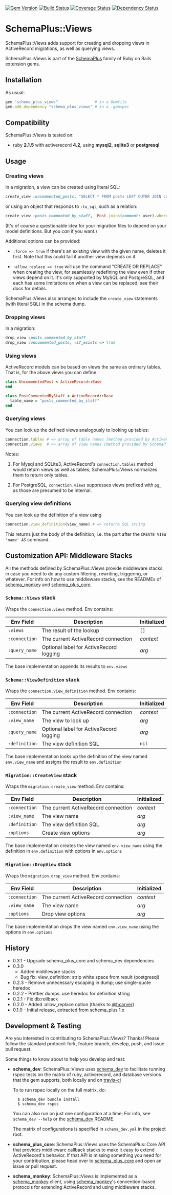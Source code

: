 [![Gem Version](https://badge.fury.io/rb/schema_plus_views.svg)](http://badge.fury.io/rb/schema_plus_views)
[![Build Status](https://secure.travis-ci.org/SchemaPlus/schema_plus_views.svg)](http://travis-ci.org/SchemaPlus/schema_plus_views)
[![Coverage Status](https://img.shields.io/coveralls/SchemaPlus/schema_plus_views.svg)](https://coveralls.io/r/SchemaPlus/schema_plus_views)
[![Dependency Status](https://gemnasium.com/lomba/schema_plus_views.svg)](https://gemnasium.com/SchemaPlus/schema_plus_views)

# SchemaPlus::Views

SchemaPlus::Views adds support for creating and dropping views in ActiveRecord migrations, as well as querying views.

SchemaPlus::Views is part of the [SchemaPlus](https://github.com/SchemaPlus/) family of Ruby on Rails extension gems.

## Installation

<!-- SCHEMA_DEV: TEMPLATE INSTALLATION - begin -->
<!-- These lines are auto-inserted from a schema_dev template -->
As usual:

```ruby
gem "schema_plus_views"                # in a Gemfile
gem.add_dependency "schema_plus_views" # in a .gemspec
```

<!-- SCHEMA_DEV: TEMPLATE INSTALLATION - end -->

## Compatibility

SchemaPlus::Views is tested on:

<!-- SCHEMA_DEV: MATRIX - begin -->
<!-- These lines are auto-generated by schema_dev based on schema_dev.yml -->
* ruby **2.1.5** with activerecord **4.2**, using **mysql2**, **sqlite3** or **postgresql**

<!-- SCHEMA_DEV: MATRIX - end -->

## Usage

### Creating views

In a migration, a view can be created using literal SQL:

```ruby
create_view :uncommented_posts, "SELECT * FROM posts LEFT OUTER JOIN comments ON comments.post_id = posts.id WHERE comments.id IS NULL"
```

or using an object that responds to `:to_sql`, such as a relation:

```ruby
create_view :posts_commented_by_staff,  Post.joins(comment: user).where(users: {role: 'staff'}).uniq
```

(It's of course a questionable idea for your migration files to depend on your model definitions.  But you *can* if you want.)

Additional options can be provided:

* `:force => true` if there's an existing view with the given name, deletes it first.  Note that this could fail if another view depends on it.

* `:allow_replace => true` will use the command "CREATE OR REPLACE" when creating the view, for seamlessly redefining the view even if other views depend on it.  It's only supported by MySQL and PostgreSQL, and each has some limitations on when a view can be replaced; see their docs for details.

SchemaPlus::Views also arranges to include the `create_view` statements (with literal SQL) in the schema dump.

### Dropping views

In a migration:

```ruby
drop_view :posts_commented_by_staff
drop_view :uncommented_posts, :if_exists => true
```

### Using views

ActiveRecord models can be based on views the same as ordinary tables.  That is, for the above views you can define

```ruby
class UncommentedPost < ActiveRecord::Base
end

class PostCommentedByStaff < ActiveRecord::Base
  table_name = "posts_commented_by_staff"
end
```

### Querying views

You can look up the defined views analogously to looking up tables:

```ruby
connection.tables # => array of table names [method provided by ActiveRecord]
connection.views  # => array of view names [method provided by SchemaPlus::Views]
```

Notes:

1. For Mysql and SQLite3, ActiveRecord's `connection.tables` method would return views as well as tables; SchemaPlus::Views normalizes them to return only tables.

2. For PostgreSQL, `connection.views` suppresses views prefixed with `pg_` as those are presumed to be internal.

### Querying view definitions

You can look up the definition of a view using

```ruby
connection.view_definition(view_name) # => returns SQL string
```

This returns just the body of the definition, i.e. the part after the `CREATE VIEW 'name' AS` command.

## Customization API: Middleware Stacks

All the methods defined by SchemaPlus::Views provide middleware stacks, in case you need to do any custom filtering, rewriting, triggering, or whatever.  For info on how to use middleware stacks, see the READMEs of [schema_monkey](https://github.com/SchemaPlus/schema_monkey) and [schema_plus_core](https://github.com/SchemaPlus/schema_plus_core).


### `Schema::Views` stack

Wraps the `connection.views` method.  Env contains:

Env Field    | Description | Initialized
--- | --- | ---
`:views`     | The result of the lookup | `[]`
`:connection` | The current ActiveRecord connection | *context*
`:query_name` | Optional label for ActiveRecord logging | *arg*

The base implementation appends its results to `env.views`

### `Schema::ViewDefinition` stack

Wraps the `connection.view_definition` method.  Env contains:

Env Field    | Description | Initialized
--- | --- | ---
`:connection` | The current ActiveRecord connection | *context*
`:view_name`  | The view to look up | *arg*
`:query_name` | Optional label for ActiveRecord logging | *arg*
`:definition` | The view definition SQL | `nil`

The base implementation looks up the definition of the view named
`env.view_name` and assigns the result to `env.definition`

### `Migration::CreateView` stack

Wraps the `migration.create_view` method.  Env contains:

Env Field    | Description | Initialized
--- | --- | ---
`:connection` | The current ActiveRecord connection | *context*
`:view_name`  | The view name | *arg*
`:definition` | The view definition SQL | *arg*
`:options` | Create view options | *arg*

The base implementation creates the view named `env.view_name` using the
definition in `env.definition` with options in `env.options`

### `Migration::DropView` stack

Wraps the `migration.drop_view` method.  Env contains:

Env Field    | Description | Initialized
--- | --- | ---
`:connection` | The current ActiveRecord connection | *context*
`:view_name`  | The view name | *arg*
`:options` | Drop view options | *arg*

The base implementation drops the view named `env.view_name` using the
options in `env.options`


## History

* 0.3.1 - Upgrade schema_plus_core and schema_dev dependencies
* 0.3.0
  - Added middleware stacks
  - Bug fix: view_definition: strip white space from result (postgresql)
* 0.2.3 - Remove unnecessary escaping in dump; use single-quote heredoc
* 0.2.2 - Prettier dumps: use heredoc for definition string
* 0.2.1 - Fix db:rollback
* 0.2.0 - Added :allow_replace option (thanks to [@hcarver](https://github.com/hcarver))
* 0.1.0 - Initial release, extracted from schema_plus 1.x

## Development & Testing

Are you interested in contributing to SchemaPlus::Views?  Thanks!  Please follow the standard protocol: fork, feature branch, develop, push, and issue pull request.

Some things to know about to help you develop and test:

<!-- SCHEMA_DEV: TEMPLATE USES SCHEMA_DEV - begin -->
<!-- These lines are auto-inserted from a schema_dev template -->
* **schema_dev**:  SchemaPlus::Views uses [schema_dev](https://github.com/SchemaPlus/schema_dev) to
  facilitate running rspec tests on the matrix of ruby, activerecord, and database
  versions that the gem supports, both locally and on
  [travis-ci](http://travis-ci.org/SchemaPlus/schema_plus_views)

  To to run rspec locally on the full matrix, do:

        $ schema_dev bundle install
        $ schema_dev rspec

  You can also run on just one configuration at a time;  For info, see `schema_dev --help` or the [schema_dev](https://github.com/SchemaPlus/schema_dev) README.

  The matrix of configurations is specified in `schema_dev.yml` in
  the project root.


<!-- SCHEMA_DEV: TEMPLATE USES SCHEMA_DEV - end -->

<!-- SCHEMA_DEV: TEMPLATE USES SCHEMA_PLUS_CORE - begin -->
<!-- These lines are auto-inserted from a schema_dev template -->
* **schema_plus_core**: SchemaPlus::Views uses the SchemaPlus::Core API that
  provides middleware callback stacks to make it easy to extend
  ActiveRecord's behavior.  If that API is missing something you need for
  your contribution, please head over to
  [schema_plus_core](https://github.com/SchemaPlus/schema_plus_core) and open
  an issue or pull request.

<!-- SCHEMA_DEV: TEMPLATE USES SCHEMA_PLUS_CORE - end -->

<!-- SCHEMA_DEV: TEMPLATE USES SCHEMA_MONKEY - begin -->
<!-- These lines are auto-inserted from a schema_dev template -->
* **schema_monkey**: SchemaPlus::Views is implemented as a
  [schema_monkey](https://github.com/SchemaPlus/schema_monkey) client,
  using [schema_monkey](https://github.com/SchemaPlus/schema_monkey)'s
  convention-based protocols for extending ActiveRecord and using middleware stacks.

<!-- SCHEMA_DEV: TEMPLATE USES SCHEMA_MONKEY - end -->
